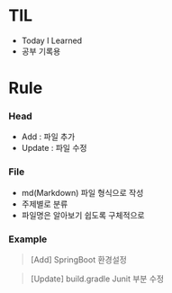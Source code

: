 # TIL

- Today I Learned
- 공부 기록용

# Rule

### Head

- Add : 파일 추가
- Update : 파일 수정

### File

- md(Markdown) 파일 형식으로 작성
- 주제별로 분류
- 파일명은 알아보기 쉽도록 구체적으로

### Example

> [Add] SpringBoot 환경설정
> 

> [Update] build.gradle Junit 부분 수정
>